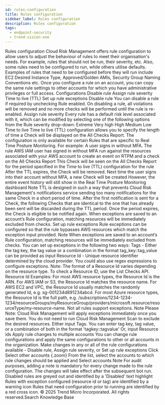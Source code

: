```yaml
---
id: rules-configuration
title: Rules configuration
sidebar_label: Rules configuration
description: Rules configuration
tags:
  - endpoint-security
  - trend-vision-one
---
```


 Rules configuration Cloud Risk Management offers rule configuration to allow users to adjust the behaviour of rules to meet their organisation's needs. For example, rules that should not be run, their severity, etc. Also, some rules need to be configured to run, while others utilise defaults. Examples of rules that need to be configured before they will run include EC2 Desired Instance Type, Approved/Golden AMIs, Security Group Naming Conventions etc. Once you configure a rule on an account, you can copy the same rule settings to other accounts for which you have administrative privileges or full access. Configurations Disable rule Assign rule severity Time to live (TTL) Set up rule exceptions Disable rule You can disable a rule if required by unchecking Rule enabled. On disabling a rule, all violations will be removed and no more checks will be performed until the rule is re-enabled. Assign rule severity Every rule has a default risk level associated with it, which can be modified by selecting one of the following options from the Rule severity drop-down: Extreme Very high High Medium Low Time to live Time to live (TTL) configuration allows you to specify the length of time a Check will be displayed on the All Checks Report. The configuration is only available for certain Rules that are specific to Real Time Posture Monitoring. For example: A user signs in without MFA. The rule AWS IAM user has signed in without MFA run against the resources associated with your AWS account to create an event on RTPM and a check on the All Checks Report This Check will be seen on the All Checks Report for the period specified in the Time to live (TTL) configuration for the rule After the TTL expires, the Check will be removed. Next time the user signs into their account without MFA, a new Check will be created However, the entire event history will still show in the Real Time Posture Monitoring dashboard Note TTL is designed in such a way that prevents Cloud Risk Management's notifications service sending too many notifications for the same Check in a short period of time. After the first notification is sent for a Check, the following Checks that are identical to the one that has already been sent will be discarded during the TTL period. Once the period expires, the Check is eligible to be notified again. When exceptions are saved to an account’s Rule configuration, matching resources will be immediately excluded from checks. Set up rule exceptions Rule exceptions can be configured so that the rule bypasses AWS resources which match the exception input provided. Note When exceptions are saved to an account’s Rule configuration, matching resources will be immediately excluded from checks. You can set up exceptions in the following two ways: Tags - Either the tag key, the tag value or a combination in the format tag_key::tag_value can be provided as input Resource Id - Unique resource identifier determined by the cloud provider. You could also use regex expressions to configure exceptions. Note: The format of a Resource Id varies depending on the resource type. To check a Resource ID, use the List Checks API. Resource Id Examples: For most AWS resource types, the Resource Id is the ARN. For AWS IAM or S3, the Resource Id matches the resource name. For AWS EC2 and VPC, the Resource Id usually matches the randomly generated Id, e.g. sg-001234d891234abcd. For most Azure resource types, the Resource Id is the full path, e.g. /subscriptions/1234-1234-1234/resourceGroups/myResourceGroup/providers/microsoft.resource/resourceType/my-resource-name. Not all rules support exceptions. Note Please Note: Cloud Risk Management will apply exceptions immediately once you save them. You do not need to run Cloud Risk Management Scan to exclude the desired resources. Either input Tags. You can enter tag key, tag value, or a combination of both in the format 'tagkey::tagvalue' Or, input Resource ids Apply rule changes to multiple accounts You can change rule configurations and apply the same configurations to other or all accounts in the organization. Make changes in any or all of the rule configurations available - Disable rule, Assign rule severity, or Set up rule exceptions Click Select other accounts {.zoom} From the list, select the accounts to which rule changes should be applied and Select accounts Note For audit purposes, adding a note is mandatory for every change made to the rule configuration. The changes will take effect after the subsequent bot run. Disabled rules are greyed out and identified by a 'Disabled' text highlight Rules with exception configured (resource id or tag) are identified by a warning icon Rules that need configuration prior to running are identified by a red cross icon. © 2025 Trend Micro Incorporated. All rights reserved.Search Knowledge Base